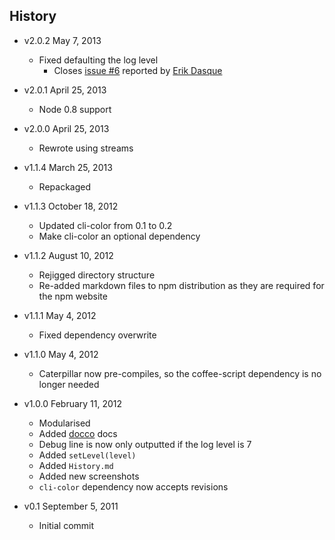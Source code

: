 ## History

- v2.0.2 May 7, 2013
	- Fixed defaulting the log level
		- Closes [issue #6](https://github.com/bevry/caterpillar/issues/6) reported by [Erik Dasque](https://github.com/edasque)

- v2.0.1 April 25, 2013
	- Node 0.8 support

- v2.0.0 April 25, 2013
	- Rewrote using streams

- v1.1.4 March 25, 2013
	- Repackaged

- v1.1.3 October 18, 2012
	- Updated cli-color from 0.1 to 0.2
	- Make cli-color an optional dependency

- v1.1.2 August 10, 2012
	- Rejigged directory structure
	- Re-added markdown files to npm distribution as they are required for the npm website

- v1.1.1 May 4, 2012
	- Fixed dependency overwrite

- v1.1.0 May 4, 2012
	- Caterpillar now pre-compiles, so the coffee-script dependency is no longer needed

- v1.0.0 February 11, 2012
	- Modularised
	- Added [docco](http://jashkenas.github.com/docco/) docs
	- Debug line is now only outputted if the log level is 7
	- Added `setLevel(level)`
	- Added `History.md`
	- Added new screenshots
	- `cli-color` dependency now accepts revisions

- v0.1 September 5, 2011
	- Initial commit

